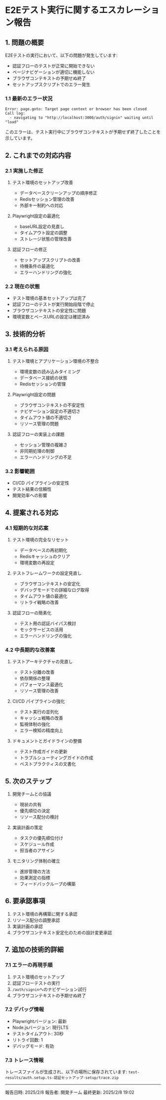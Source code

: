 # E2Eテスト実行に関するエスカレーション報告

## 1. 問題の概要

E2Eテストの実行において、以下の問題が発生しています:

- 認証フローのテストが正常に開始できない
- ページナビゲーションが適切に機能しない
- ブラウザコンテキストの予期せぬ終了
- セットアップスクリプトでのエラー発生

### 1.1 最新のエラー状況

```
Error: page.goto: Target page context or browser has been closed
Call log:
  - navigating to "http://localhost:3000/auth/signin" waiting until "load"
```

このエラーは、テスト実行中にブラウザコンテキストが予期せず終了したことを示しています。

## 2. これまでの対応内容

### 2.1 実施した修正

1. テスト環境のセットアップ改善

   - データベースクリーンアップの順序修正
   - Redisセッション管理の改善
   - 外部キー制約への対応

2. Playwright設定の最適化

   - baseURL設定の見直し
   - タイムアウト設定の調整
   - ストレージ状態の管理改善

3. 認証フローの修正
   - セットアップスクリプトの改善
   - 待機条件の最適化
   - エラーハンドリングの強化

### 2.2 現在の状態

- テスト環境の基本セットアップは完了
- 認証フローのテストが実行開始段階で停止
- ブラウザコンテキストの安定性に問題
- 環境変数とベースURLの設定は確認済み

## 3. 技術的分析

### 3.1 考えられる原因

1. テスト環境とアプリケーション環境の不整合

   - 環境変数の読み込みタイミング
   - データベース接続の状態
   - Redisセッションの管理

2. Playwright設定の問題

   - ブラウザコンテキストの不安定性
   - ナビゲーション設定の不適切さ
   - タイムアウト値の不適切さ
   - リソース管理の問題

3. 認証フローの実装上の課題
   - セッション管理の複雑さ
   - 非同期処理の制御
   - エラーハンドリングの不足

### 3.2 影響範囲

- CI/CD パイプラインの安定性
- テスト結果の信頼性
- 開発効率への影響

## 4. 提案される対応

### 4.1 短期的な対応案

1. テスト環境の完全なリセット

   - データベースの再初期化
   - Redisキャッシュのクリア
   - 環境変数の再設定

2. テストフレームワークの設定見直し

   - ブラウザコンテキストの安定化
   - デバッグモードでの詳細なログ取得
   - タイムアウト値の最適化
   - リトライ戦略の改善

3. 認証フローの簡素化
   - テスト用の認証バイパス検討
   - モックサービスの活用
   - エラーハンドリングの強化

### 4.2 中長期的な改善案

1. テストアーキテクチャの見直し

   - テスト分離の改善
   - 依存関係の整理
   - パフォーマンス最適化
   - リソース管理の改善

2. CI/CD パイプラインの強化

   - テスト実行の並列化
   - キャッシュ戦略の改善
   - 監視体制の強化
   - エラー検知の精度向上

3. ドキュメントとガイドラインの整備
   - テスト作成ガイドの更新
   - トラブルシューティングガイドの作成
   - ベストプラクティスの文書化

## 5. 次のステップ

1. 開発チームとの協議

   - 現状の共有
   - 優先順位の決定
   - リソース配分の検討

2. 実装計画の策定

   - タスクの優先順位付け
   - スケジュール作成
   - 担当者のアサイン

3. モニタリング体制の確立
   - 進捗管理の方法
   - 効果測定の指標
   - フィードバックループの構築

## 6. 要承認事項

1. テスト環境の再構築に関する承認
2. リソース配分の調整承認
3. 実装計画の承認
4. ブラウザコンテキスト安定化のための設計変更承認

## 7. 追加の技術的詳細

### 7.1 エラーの再現手順

1. テスト環境のセットアップ
2. 認証フローテストの実行
3. `/auth/signin`へのナビゲーション試行
4. ブラウザコンテキストの予期せぬ終了

### 7.2 デバッグ情報

- Playwrightバージョン: 最新
- Node.jsバージョン: 現行LTS
- テストタイムアウト: 30秒
- リトライ回数: 1
- デバッグモード: 有効

### 7.3 トレース情報

トレースファイルが生成され、以下の場所に保存されています:
`test-results/auth.setup.ts-認証セットアップ-setup/trace.zip`

---

報告日時: 2025/2/8
報告者: 開発チーム
最終更新: 2025/2/8 19:02
